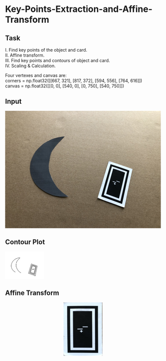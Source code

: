 # Key-Points-Extraction-and-Affine-Transform

## Task
I. Find key points of the object and card.  
II. Affine transform.  
III. Find key points and contours of object and card.  
IV. Scaling & Calculation.  


Four vertexes and canvas are:  
corners = np.float32([[667, 321], [817, 372], [594, 556], [764, 616]])  
canvas = np.float32([[0, 0], [540, 0], [0, 750], [540, 750]])  

## Input
![](https://github.com/Louis24/Key-Points-Extraction-and-Affine-Transform/blob/master/crescent.png)


## Contour Plot
<img src="https://github.com/Louis24/Key-Points-Extraction-and-Affine-Transform/blob/master/contour.png" style="align: center" width="25%" height="25%"/>


## Affine Transform
<div align=center>
<img src="https://github.com/Louis24/Key-Points-Extraction-and-Affine-Transform/blob/master/affine.png" style="align: center" width="25%" height="25%"/>
</div>
